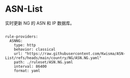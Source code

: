 
# ASN-List

实时更新 NG 的 ASN 和 IP 数据库。

<pre><code class="language-javascript">
rule-providers:
  ASNNG:
    type: http
    behavior: classical
    url: "https://raw.githubusercontent.com/Kwisma/ASN-List/refs/heads/main/country/NG/ASN.NG.yaml"
    path: ./ruleset/ASN.NG.yaml
    interval: 86400
    format: yaml
</code></pre>
